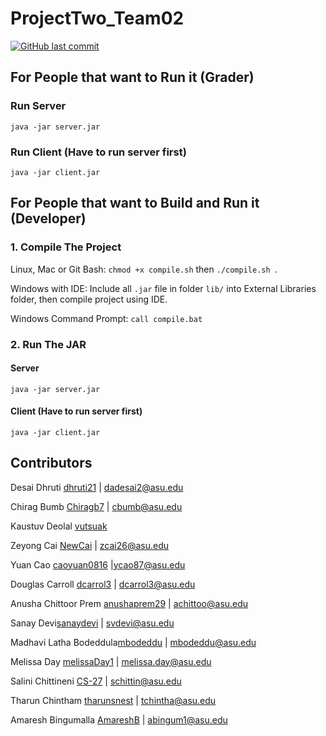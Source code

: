 
# ProjectTwo_Team02

[![GitHub last commit](https://img.shields.io/github/last-commit/google/skia.svg)](https://github.com/SER516/ProjectTwo_Team02/edit/master/README.md)

## For People that want to Run it (Grader)

### Run Server
`java -jar server.jar `
### Run Client (Have to run server first)
`java -jar client.jar` 


## For People that want to Build and Run it (Developer)

### 1. Compile The Project
Linux, Mac or Git Bash: `chmod +x compile.sh` then `./compile.sh `.

Windows with IDE: Include all `.jar` file in folder `lib/` into External Libraries folder, then compile project using IDE.

Windows Command Prompt: `call compile.bat`

### 2. Run The JAR
#### Server
`java -jar server.jar `
#### Client (Have to run server first)
`java -jar client.jar ` 


## Contributors
Desai Dhruti [dhruti21](https://github.com/dhruti21) | dadesai2@asu.edu

Chirag Bumb [Chiragb7](https://github.com/Chiragb7) | cbumb@asu.edu

Kaustuv Deolal [vutsuak](http://vutsuak16.github.io/) 

Zeyong Cai [NewCai](https://github.com/NewCai) | zcai26@asu.edu

Yuan Cao [caoyuan0816](https://github.com/caoyuan0816?tab=stars) |ycao87@asu.edu

Douglas Carroll [dcarrol3](https://github.com/dcarrol3) | dcarrol3@asu.edu

Anusha Chittoor Prem [anushaprem29](https://github.com/anushaprem29) | achittoo@asu.edu

Sanay Devi[sanaydevi](https://github.com/sanaydevi) | svdevi@asu.edu

Madhavi Latha Bodeddula[mbodeddu](https://github.com/madhavilathab9) | mbodeddu@asu.edu

Melissa Day [melissaDay1](https://github.com/melissaDay1) | melissa.day@asu.edu

Salini Chittineni [CS-27](https://github.com/CS-27) | schittin@asu.edu

Tharun Chintham [tharunsnest](https://github.com/tharunsnest) | tchintha@asu.edu

Amaresh Bingumalla [AmareshB](https://github.com/AmareshB) | abingum1@asu.edu

